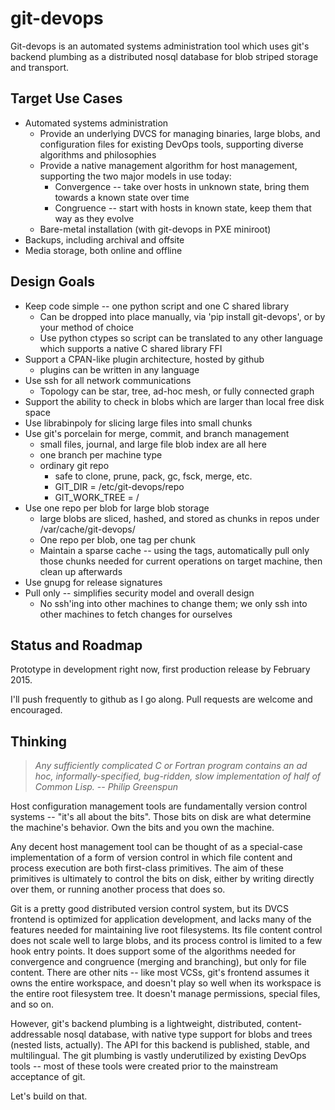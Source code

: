 git-devops
==========

Git-devops is an automated systems administration tool which uses
git's backend plumbing as a distributed nosql database for blob
striped storage and transport.


Target Use Cases
----------------

- Automated systems administration
    - Provide an underlying DVCS for managing binaries, large blobs,
      and configuration files for existing DevOps tools, supporting
      diverse algorithms and philosophies
    - Provide a native management algorithm for host
      management, supporting the two major models in use today:
        - Convergence -- take over hosts in unknown state, bring them
          towards a known state over time
        - Congruence -- start with hosts in known state, keep them
          that way as they evolve 
    - Bare-metal installation (with git-devops in PXE miniroot)
- Backups, including archival and offsite
- Media storage, both online and offline


Design Goals
------------

- Keep code simple -- one python script and one C shared library
  - Can be dropped into place manually, via 'pip install git-devops',
    or by your method of choice
  - Use python ctypes so script can be translated to any other
    language which supports a native C shared library FFI
- Support a CPAN-like plugin architecture, hosted by github
    - plugins can be written in any language
- Use ssh for all network communications
    - Topology can be star, tree, ad-hoc mesh, or fully connected
      graph
- Support the ability to check in blobs which are larger than local
  free disk space
- Use librabinpoly for slicing large files into small chunks
- Use git's porcelain for merge, commit, and branch management
    - small files, journal, and large file blob index are all here
    - one branch per machine type
    - ordinary git repo
        - safe to clone, prune, pack, gc, fsck, merge, etc.
        - GIT_DIR = /etc/git-devops/repo
        - GIT_WORK_TREE = /
- Use one repo per blob for large blob storage 
    - large blobs are sliced, hashed, and stored as chunks in repos
      under /var/cache/git-devops/
    - One repo per blob, one tag per chunk
    - Maintain a sparse cache -- using the tags, automatically pull
      only those chunks needed for current operations on target
      machine, then clean up afterwards
- Use gnupg for release signatures
- Pull only -- simplifies security model and overall design
    - No ssh'ing into other machines to change them; we only ssh into
      other machines to fetch changes for ourselves


Status and Roadmap
------------------

Prototype in development right now, first production release by
February 2015.

I'll push frequently to github as I go along.  Pull requests are
welcome and encouraged.


Thinking
--------

> *Any sufficiently complicated C or Fortran program contains an ad
> hoc, informally-specified, bug-ridden, slow implementation of half
> of Common Lisp.  -- Philip Greenspun*

Host configuration management tools are fundamentally version control
systems -- "it's all about the bits".  Those bits on disk are what
determine the machine's behavior.  Own the bits and you own the
machine. 

Any decent host management tool can be thought of as a special-case
implementation of a form of version control in which file content and
process execution are both first-class primitives.  The aim of these
primitives is ultimately to control the bits on disk, either by
writing directly over them, or running another process that does so.

Git is a pretty good distributed version control system, but its DVCS
frontend is optimized for application development, and lacks many of
the features needed for maintaining live root filesystems. Its file
content control does not scale well to large blobs, and its process
control is limited to a few hook entry points.  It does support some
of the algorithms needed for convergence and congruence (merging and
branching), but only for file content. There are other nits -- like
most VCSs, git's frontend assumes it owns the entire workspace, and
doesn't play so well when its workspace is the entire root filesystem
tree. It doesn't manage permissions, special files, and so on. 

However, git's backend plumbing is a lightweight, distributed,
content-addressable nosql database, with native type support for blobs
and trees (nested lists, actually).  The API for this backend is
published, stable, and multilingual.  The git plumbing is vastly
underutilized by existing DevOps tools -- most of these tools were
created prior to the mainstream acceptance of git.

Let's build on that.



